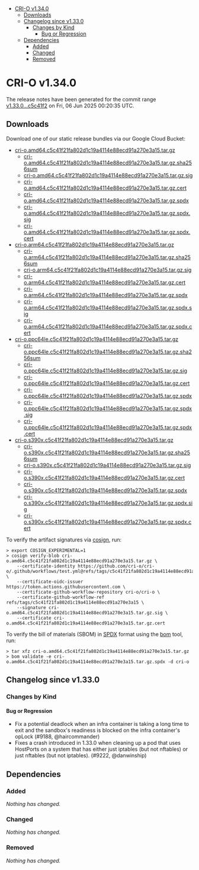 - [CRI-O v1.34.0](#cri-o-v1340)
  - [Downloads](#downloads)
  - [Changelog since v1.33.0](#changelog-since-v1330)
    - [Changes by Kind](#changes-by-kind)
      - [Bug or Regression](#bug-or-regression)
  - [Dependencies](#dependencies)
    - [Added](#added)
    - [Changed](#changed)
    - [Removed](#removed)

# CRI-O v1.34.0

The release notes have been generated for the commit range
[v1.33.0...c5c41f2](https://github.com/cri-o/cri-o/compare/v1.33.0...v1.34.0) on Fri, 06 Jun 2025 00:20:35 UTC.

## Downloads

Download one of our static release bundles via our Google Cloud Bucket:

- [cri-o.amd64.c5c41f21fa802d1c19a4114e88ecd91a270e3a15.tar.gz](https://storage.googleapis.com/cri-o/artifacts/cri-o.amd64.c5c41f21fa802d1c19a4114e88ecd91a270e3a15.tar.gz)
  - [cri-o.amd64.c5c41f21fa802d1c19a4114e88ecd91a270e3a15.tar.gz.sha256sum](https://storage.googleapis.com/cri-o/artifacts/cri-o.amd64.c5c41f21fa802d1c19a4114e88ecd91a270e3a15.tar.gz.sha256sum)
  - [cri-o.amd64.c5c41f21fa802d1c19a4114e88ecd91a270e3a15.tar.gz.sig](https://storage.googleapis.com/cri-o/artifacts/cri-o.amd64.c5c41f21fa802d1c19a4114e88ecd91a270e3a15.tar.gz.sig)
  - [cri-o.amd64.c5c41f21fa802d1c19a4114e88ecd91a270e3a15.tar.gz.cert](https://storage.googleapis.com/cri-o/artifacts/cri-o.amd64.c5c41f21fa802d1c19a4114e88ecd91a270e3a15.tar.gz.cert)
  - [cri-o.amd64.c5c41f21fa802d1c19a4114e88ecd91a270e3a15.tar.gz.spdx](https://storage.googleapis.com/cri-o/artifacts/cri-o.amd64.c5c41f21fa802d1c19a4114e88ecd91a270e3a15.tar.gz.spdx)
  - [cri-o.amd64.c5c41f21fa802d1c19a4114e88ecd91a270e3a15.tar.gz.spdx.sig](https://storage.googleapis.com/cri-o/artifacts/cri-o.amd64.c5c41f21fa802d1c19a4114e88ecd91a270e3a15.tar.gz.spdx.sig)
  - [cri-o.amd64.c5c41f21fa802d1c19a4114e88ecd91a270e3a15.tar.gz.spdx.cert](https://storage.googleapis.com/cri-o/artifacts/cri-o.amd64.c5c41f21fa802d1c19a4114e88ecd91a270e3a15.tar.gz.spdx.cert)
- [cri-o.arm64.c5c41f21fa802d1c19a4114e88ecd91a270e3a15.tar.gz](https://storage.googleapis.com/cri-o/artifacts/cri-o.arm64.c5c41f21fa802d1c19a4114e88ecd91a270e3a15.tar.gz)
  - [cri-o.arm64.c5c41f21fa802d1c19a4114e88ecd91a270e3a15.tar.gz.sha256sum](https://storage.googleapis.com/cri-o/artifacts/cri-o.arm64.c5c41f21fa802d1c19a4114e88ecd91a270e3a15.tar.gz.sha256sum)
  - [cri-o.arm64.c5c41f21fa802d1c19a4114e88ecd91a270e3a15.tar.gz.sig](https://storage.googleapis.com/cri-o/artifacts/cri-o.arm64.c5c41f21fa802d1c19a4114e88ecd91a270e3a15.tar.gz.sig)
  - [cri-o.arm64.c5c41f21fa802d1c19a4114e88ecd91a270e3a15.tar.gz.cert](https://storage.googleapis.com/cri-o/artifacts/cri-o.arm64.c5c41f21fa802d1c19a4114e88ecd91a270e3a15.tar.gz.cert)
  - [cri-o.arm64.c5c41f21fa802d1c19a4114e88ecd91a270e3a15.tar.gz.spdx](https://storage.googleapis.com/cri-o/artifacts/cri-o.arm64.c5c41f21fa802d1c19a4114e88ecd91a270e3a15.tar.gz.spdx)
  - [cri-o.arm64.c5c41f21fa802d1c19a4114e88ecd91a270e3a15.tar.gz.spdx.sig](https://storage.googleapis.com/cri-o/artifacts/cri-o.arm64.c5c41f21fa802d1c19a4114e88ecd91a270e3a15.tar.gz.spdx.sig)
  - [cri-o.arm64.c5c41f21fa802d1c19a4114e88ecd91a270e3a15.tar.gz.spdx.cert](https://storage.googleapis.com/cri-o/artifacts/cri-o.arm64.c5c41f21fa802d1c19a4114e88ecd91a270e3a15.tar.gz.spdx.cert)
- [cri-o.ppc64le.c5c41f21fa802d1c19a4114e88ecd91a270e3a15.tar.gz](https://storage.googleapis.com/cri-o/artifacts/cri-o.ppc64le.c5c41f21fa802d1c19a4114e88ecd91a270e3a15.tar.gz)
  - [cri-o.ppc64le.c5c41f21fa802d1c19a4114e88ecd91a270e3a15.tar.gz.sha256sum](https://storage.googleapis.com/cri-o/artifacts/cri-o.ppc64le.c5c41f21fa802d1c19a4114e88ecd91a270e3a15.tar.gz.sha256sum)
  - [cri-o.ppc64le.c5c41f21fa802d1c19a4114e88ecd91a270e3a15.tar.gz.sig](https://storage.googleapis.com/cri-o/artifacts/cri-o.ppc64le.c5c41f21fa802d1c19a4114e88ecd91a270e3a15.tar.gz.sig)
  - [cri-o.ppc64le.c5c41f21fa802d1c19a4114e88ecd91a270e3a15.tar.gz.cert](https://storage.googleapis.com/cri-o/artifacts/cri-o.ppc64le.c5c41f21fa802d1c19a4114e88ecd91a270e3a15.tar.gz.cert)
  - [cri-o.ppc64le.c5c41f21fa802d1c19a4114e88ecd91a270e3a15.tar.gz.spdx](https://storage.googleapis.com/cri-o/artifacts/cri-o.ppc64le.c5c41f21fa802d1c19a4114e88ecd91a270e3a15.tar.gz.spdx)
  - [cri-o.ppc64le.c5c41f21fa802d1c19a4114e88ecd91a270e3a15.tar.gz.spdx.sig](https://storage.googleapis.com/cri-o/artifacts/cri-o.ppc64le.c5c41f21fa802d1c19a4114e88ecd91a270e3a15.tar.gz.spdx.sig)
  - [cri-o.ppc64le.c5c41f21fa802d1c19a4114e88ecd91a270e3a15.tar.gz.spdx.cert](https://storage.googleapis.com/cri-o/artifacts/cri-o.ppc64le.c5c41f21fa802d1c19a4114e88ecd91a270e3a15.tar.gz.spdx.cert)
- [cri-o.s390x.c5c41f21fa802d1c19a4114e88ecd91a270e3a15.tar.gz](https://storage.googleapis.com/cri-o/artifacts/cri-o.s390x.c5c41f21fa802d1c19a4114e88ecd91a270e3a15.tar.gz)
  - [cri-o.s390x.c5c41f21fa802d1c19a4114e88ecd91a270e3a15.tar.gz.sha256sum](https://storage.googleapis.com/cri-o/artifacts/cri-o.s390x.c5c41f21fa802d1c19a4114e88ecd91a270e3a15.tar.gz.sha256sum)
  - [cri-o.s390x.c5c41f21fa802d1c19a4114e88ecd91a270e3a15.tar.gz.sig](https://storage.googleapis.com/cri-o/artifacts/cri-o.s390x.c5c41f21fa802d1c19a4114e88ecd91a270e3a15.tar.gz.sig)
  - [cri-o.s390x.c5c41f21fa802d1c19a4114e88ecd91a270e3a15.tar.gz.cert](https://storage.googleapis.com/cri-o/artifacts/cri-o.s390x.c5c41f21fa802d1c19a4114e88ecd91a270e3a15.tar.gz.cert)
  - [cri-o.s390x.c5c41f21fa802d1c19a4114e88ecd91a270e3a15.tar.gz.spdx](https://storage.googleapis.com/cri-o/artifacts/cri-o.s390x.c5c41f21fa802d1c19a4114e88ecd91a270e3a15.tar.gz.spdx)
  - [cri-o.s390x.c5c41f21fa802d1c19a4114e88ecd91a270e3a15.tar.gz.spdx.sig](https://storage.googleapis.com/cri-o/artifacts/cri-o.s390x.c5c41f21fa802d1c19a4114e88ecd91a270e3a15.tar.gz.spdx.sig)
  - [cri-o.s390x.c5c41f21fa802d1c19a4114e88ecd91a270e3a15.tar.gz.spdx.cert](https://storage.googleapis.com/cri-o/artifacts/cri-o.s390x.c5c41f21fa802d1c19a4114e88ecd91a270e3a15.tar.gz.spdx.cert)

To verify the artifact signatures via [cosign](https://github.com/sigstore/cosign), run:

```console
> export COSIGN_EXPERIMENTAL=1
> cosign verify-blob cri-o.amd64.c5c41f21fa802d1c19a4114e88ecd91a270e3a15.tar.gz \
    --certificate-identity https://github.com/cri-o/cri-o/.github/workflows/test.yml@refs/tags/c5c41f21fa802d1c19a4114e88ecd91a270e3a15 \
    --certificate-oidc-issuer https://token.actions.githubusercontent.com \
    --certificate-github-workflow-repository cri-o/cri-o \
    --certificate-github-workflow-ref refs/tags/c5c41f21fa802d1c19a4114e88ecd91a270e3a15 \
    --signature cri-o.amd64.c5c41f21fa802d1c19a4114e88ecd91a270e3a15.tar.gz.sig \
    --certificate cri-o.amd64.c5c41f21fa802d1c19a4114e88ecd91a270e3a15.tar.gz.cert
```

To verify the bill of materials (SBOM) in [SPDX](https://spdx.org) format using the [bom](https://sigs.k8s.io/bom) tool, run:

```console
> tar xfz cri-o.amd64.c5c41f21fa802d1c19a4114e88ecd91a270e3a15.tar.gz
> bom validate -e cri-o.amd64.c5c41f21fa802d1c19a4114e88ecd91a270e3a15.tar.gz.spdx -d cri-o
```

## Changelog since v1.33.0

### Changes by Kind

#### Bug or Regression
 - Fix a potential deadlock when an infra container is taking a long time to exit and the sandbox's readiness is blocked on the infra container's opLock (#9188, @haircommander)
 - Fixes a crash introduced in 1.33.0 when cleaning up a pod that uses HostPorts
  on a system that has either just iptables (but not nftables) or just nftables
  (but not iptables). (#9222, @danwinship)

## Dependencies

### Added
_Nothing has changed._

### Changed
_Nothing has changed._

### Removed
_Nothing has changed._
